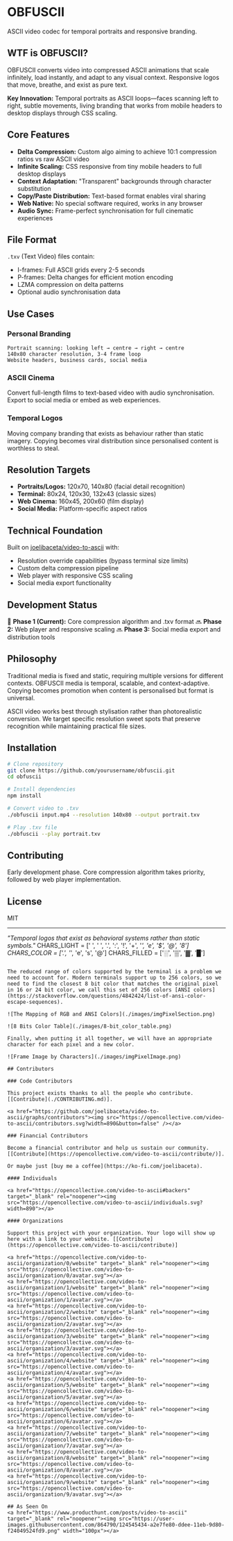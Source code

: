 # OBFUSCII

ASCII video codec for temporal portraits and responsive branding.

## WTF is OBFUSCII?

OBFUSCII converts video into compressed ASCII animations that scale infinitely, load instantly, and adapt to any visual context. Responsive logos that move, breathe, and exist as pure text.

**Key Innovation:** Temporal portraits as ASCII loops—faces scanning left to right, subtle movements, living branding that works from mobile headers to desktop displays through CSS scaling.

## Core Features

- **Delta Compression:** Custom algo aiming to achieve 10:1 compression ratios vs raw ASCII video
- **Infinite Scaling:** CSS responsive from tiny mobile headers to full desktop displays
- **Context Adaptation:** "Transparent" backgrounds through character substitution
- **Copy/Paste Distribution:** Text-based format enables viral sharing
- **Web Native:** No special software required, works in any browser
- **Audio Sync:** Frame-perfect synchronisation for full cinematic experiences

## File Format

`.txv` (Text Video) files contain:
- I-frames: Full ASCII grids every 2-5 seconds
- P-frames: Delta changes for efficient motion encoding
- LZMA compression on delta patterns
- Optional audio synchronisation data

## Use Cases

### Personal Branding
```
Portrait scanning: looking left → centre → right → centre
140x80 character resolution, 3-4 frame loop
Website headers, business cards, social media
```

### ASCII Cinema
Convert full-length films to text-based video with audio synchronisation. Export to social media or embed as web experiences.

### Temporal Logos
Moving company branding that exists as behaviour rather than static imagery. Copying becomes viral distribution since personalised content is worthless to steal.

## Resolution Targets

- **Portraits/Logos:** 120x70, 140x80 (facial detail recognition)
- **Terminal:** 80x24, 120x30, 132x43 (classic sizes)  
- **Web Cinema:** 160x45, 200x60 (film display)
- **Social Media:** Platform-specific aspect ratios

## Technical Foundation

Built on [joelibaceta/video-to-ascii](https://github.com/joelibaceta/video-to-ascii) with:
- Resolution override capabilities (bypass terminal size limits)
- Custom delta compression pipeline
- Web player with responsive CSS scaling
- Social media export functionality

## Development Status

🚧 **Phase 1 (Current):** Core compression algorithm and .txv format
🔜 **Phase 2:** Web player and responsive scaling
🔜 **Phase 3:** Social media export and distribution tools

## Philosophy

Traditional media is fixed and static, requiring multiple versions for different contexts. OBFUSCII media is temporal, scalable, and context-adaptive. Copying becomes promotion when content is personalised but format is universal.

ASCII video works best through stylisation rather than photorealistic conversion. We target specific resolution sweet spots that preserve recognition while maintaining practical file sizes.

## Installation

```bash
# Clone repository
git clone https://github.com/yourusername/obfuscii.git
cd obfuscii

# Install dependencies
npm install

# Convert video to .txv
./obfuscii input.mp4 --resolution 140x80 --output portrait.txv

# Play .txv file
./obfuscii --play portrait.txv
```

## Contributing

Early development phase. Core compression algorithm takes priority, followed by web player implementation.

## License

MIT

---

*"Temporal logos that exist as behavioral systems rather than static symbols."*
CHARS_LIGHT 	= [' ', ' ', '.', ':', '!', '+', '*', 'e', '$', '@', '8']
CHARS_COLOR 	= ['.', '*', 'e', 's', '@']
CHARS_FILLED    = ['░', '▒', '▓', '█']
```

The reduced range of colors supported by the terminal is a problem we need to account for. Modern terminals support up to 256 colors, so we need to find the closest 8 bit color that matches the original pixel in 16 or 24 bit color, we call this set of 256 colors [ANSI colors](https://stackoverflow.com/questions/4842424/list-of-ansi-color-escape-sequences).

![The Mapping of RGB and ANSI Colors](./images/imgPixelSection.png)

![8 Bits Color Table](./images/8-bit_color_table.png)

Finally, when putting it all together, we will have an appropriate character for each pixel and a new color.

![Frame Image by Characters](./images/imgPixelImage.png)

## Contributors

### Code Contributors

This project exists thanks to all the people who contribute. [[Contribute](./CONTRIBUTING.md)].

<a href="https://github.com/joelibaceta/video-to-ascii/graphs/contributors"><img src="https://opencollective.com/video-to-ascii/contributors.svg?width=890&button=false" /></a>

### Financial Contributors

Become a financial contributor and help us sustain our community. [[Contribute](https://opencollective.com/video-to-ascii/contribute/)].

Or maybe just [buy me a coffee](https://ko-fi.com/joelibaceta).

#### Individuals

<a href="https://opencollective.com/video-to-ascii#backers" target="_blank" rel="noopener"><img src="https://opencollective.com/video-to-ascii/individuals.svg?width=890"></a>

#### Organizations

Support this project with your organization. Your logo will show up here with a link to your website. [[Contribute](https://opencollective.com/video-to-ascii/contribute)]

<a href="https://opencollective.com/video-to-ascii/organization/0/website" target="_blank" rel="noopener"><img src="https://opencollective.com/video-to-ascii/organization/0/avatar.svg"></a>
<a href="https://opencollective.com/video-to-ascii/organization/1/website" target="_blank" rel="noopener"><img src="https://opencollective.com/video-to-ascii/organization/1/avatar.svg"></a>
<a href="https://opencollective.com/video-to-ascii/organization/2/website" target="_blank" rel="noopener"><img src="https://opencollective.com/video-to-ascii/organization/2/avatar.svg"></a>
<a href="https://opencollective.com/video-to-ascii/organization/3/website" target="_blank" rel="noopener"><img src="https://opencollective.com/video-to-ascii/organization/3/avatar.svg"></a>
<a href="https://opencollective.com/video-to-ascii/organization/4/website" target="_blank" rel="noopener"><img src="https://opencollective.com/video-to-ascii/organization/4/avatar.svg"></a>
<a href="https://opencollective.com/video-to-ascii/organization/5/website" target="_blank" rel="noopener"><img src="https://opencollective.com/video-to-ascii/organization/5/avatar.svg"></a>
<a href="https://opencollective.com/video-to-ascii/organization/6/website" target="_blank" rel="noopener"><img src="https://opencollective.com/video-to-ascii/organization/6/avatar.svg"></a>
<a href="https://opencollective.com/video-to-ascii/organization/7/website" target="_blank" rel="noopener"><img src="https://opencollective.com/video-to-ascii/organization/7/avatar.svg"></a>
<a href="https://opencollective.com/video-to-ascii/organization/8/website" target="_blank" rel="noopener"><img src="https://opencollective.com/video-to-ascii/organization/8/avatar.svg"></a>
<a href="https://opencollective.com/video-to-ascii/organization/9/website" target="_blank" rel="noopener"><img src="https://opencollective.com/video-to-ascii/organization/9/avatar.svg"></a>

## As Seen On
<a href="https://www.producthunt.com/posts/video-to-ascii" target="_blank" rel="noopener"><img src="https://user-images.githubusercontent.com/864790/124545434-a2e7fe80-ddee-11eb-9d80-f24049524fd9.png" width="100px"></a>
